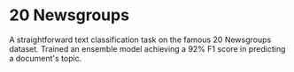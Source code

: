 # 20 Newsgroups
A straightforward text classification task on the famous 20 Newsgroups dataset. Trained an ensemble model achieving a 92% F1 score in predicting a document's topic.

